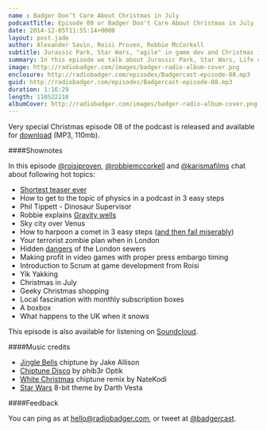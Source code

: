 ```yaml
---
name : Badger Don’t Care About Christmas in July
podcastTitle: Episode 08 or Badger Don't Care About Christmas in July
date: 2014-12-05T11:55:14+0000
layout: post.jade
author: Alexander Savin, Roisi Proven, Robbie McCorkell
subtitle: Jurassic Park, Star Wars, "agile" in game dev and Christmas in July
summary: In this episode we talk about Jurassic Park, Star Wars, Life on Mercury and Venus, harpooning a comet, "Agile" in game dev, Yik Yak, Christmas in July and monthly boxes of stuff
image: http://radiobadger.com/images/badger-radio-album-cover.png
enclosure: http://radiobadger.com/episodes/Badgercast-episode-08.mp3
guid: http://radiobadger.com/episodes/Badgercast-episode-08.mp3
duration: 1:16:29
length: 110522210
albumCover: http://radiobadger.com/images/badger-radio-album-cover.png
---
```


Very special Christmas episode 08 of the podcast is released and available for [download](http://radiobadger.com/episodes/Badgercast-episode-08.mp3) (MP3, 110mb).

####Shownotes

In this episode [@roisiproven](https://twitter.com/roisiproven), [@robbiemccorkell](https://twitter.com/robbiemccorkell) and [@karismafilms](https://twitter.com/karismafilms) chat about following hot topics:

* [Shortest teaser ever](https://www.youtube.com/watch?v=w3F48jXIr3k)
* How to get to the topic of physics in a podcast in 3 easy steps
* Phil Tippett - Dinosaur Supervisor
* Robbie explains [Gravity wells](http://en.wikipedia.org/wiki/Gravity_well)
* Sky city over Venus
* How to harpoon a comet in 3 easy steps ([and then fail miserably](http://uk.businessinsider.com/rosetta-philae-lander-harpoon-issues-2014-11))
* Your terrorist zombie plan when in London
* Hidden [dangers](http://www.bbc.co.uk/news/uk-23584833) of the London sewers
* Making profit in video games with proper press embargo timing
* Introduction to Scrum at game development from Roisi
* Yik Yakking
* Christmas in July
* Geeky Christmas shopping
* Local fascination with monthly subscription boxes
* A boxbox
* What happens to the UK when it snows

This episode is also available for listening on [Soundcloud](https://soundcloud.com/karismafilms/radio-badger-podcast-episode-08).

####Music credits

* [Jingle Bells](https://soundcloud.com/jakea74/jingle-bells-new-chiptune) chiptune by Jake Allison
* [Chiptune Disco](https://soundcloud.com/phib3r-optik/chiptune-disco) by phib3r Optik
* [White Christmas](https://soundcloud.com/natekodi/white-christmas-chiptune) chiptune remix by NateKodi
* [Star Wars](https://soundcloud.com/darth-vesta/star-wars-main-theme-8-bit) 8-bit theme by Darth Vesta

####Feedback

You can ping as at [hello@radiobadger.com](mailto:hello@radiobadger.com), or tweet at [@badgercast](http://twitter.com/badgercast).
